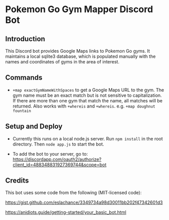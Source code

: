 # Pokemon Go Gym Mapper Discord Bot

## Introduction

This Discord bot provides Google Maps links to Pokemon Go gyms. It maintains a local sqlite3 database, which is populated manually with the names and coordinates of gyms in the area of interest. 

## Commands

- `+map exactGymNameWithSpaces` to get a Google Maps URL to the gym. The gym name must be an exact match but is not sensitive to capitalization. If there are more than one gym that match the name, all matches will be returned. Also works with `+whereis` and `+whereis`. e.g. `+map doughnut fountain`

## Setup and Deploy

- Currently this runs on a local node.js server. Run `npm install` in the root directory. Then `node app.js` to start the bot.

- To add the bot to your server, go to:
https://discordapp.com/oauth2/authorize?client_id=488348831927369744&scope=bot

## Credits

This bot uses some code from the following (MIT-licensed code):

https://gist.github.com/eslachance/3349734a98d30011bb202f47342601d3

https://anidiots.guide/getting-started/your_basic_bot.html
